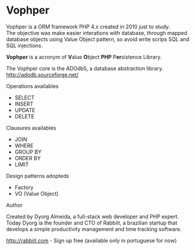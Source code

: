# Vophper

Vophper is a ORM framework PHP 4.x created in 2010 just to study.   
The objective was make easier interations with database, through mapped database objects using Value Object pattern, so avoid write scrips SQL and SQL injections.

**Vophper** is a acronym of **V**alue **O**bject **PHP** P**er**sistence Library.   

The Vophper core is the ADOdb5, a database abstraction library.  
http://adodb.sourceforge.net/

Operations availables
* SELECT
* INSERT 
* UPDATE
* DELETE

Clausures availables
* JOIN
* WHERE
* GROUP BY
* ORDER BY
* LIMIT

Design patterns adopteds   
* Factory  
* VO (Value Object)  

Author

Created by Dyorg Almeida, a full-stack web developer and PHP expert. 
Today Dyorg ia the founder and CTO of Rabbiit, a brazilian startup that develops a simple productivity management and time tracking software.  

http://rabbiit.com - Sign up free  (available only in portuguese for now)



